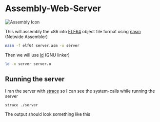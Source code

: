 # Assembly-Web-Server
![Assembly Icon](https://img.shields.io/badge/x86-Assembly-green?style=for-the-badge&logo=assembly)

This will assembly the x86 into [ELF64](https://en.wikipedia.org/wiki/Executable_and_Linkable_Format) object file format using [nasm](https://www.nasm.us/) (Netwide Assembler)
```bash
nasm -f elf64 server.asm -o server
```

Then we will use [ld](https://ftp.gnu.org/old-gnu/Manuals/ld-2.9.1/html_mono/ld.html) (GNU linker)
```bash
ld -o server server.o
```

## Running the server
I ran the server with [strace](https://en.wikipedia.org/wiki/Strace) so I can see the system-calls while running the server
```bash
strace ./server
```

The output should look something like this

